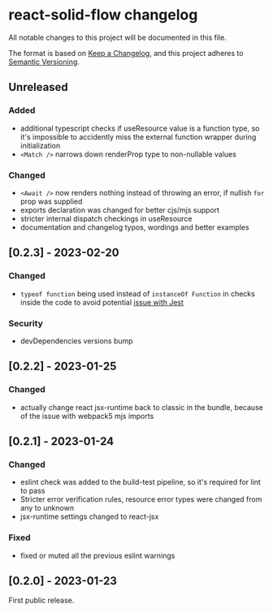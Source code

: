 # react-solid-flow changelog

All notable changes to this project will be documented in this file.

The format is based on [Keep a Changelog](https://keepachangelog.com/en/1.1.0/),
and this project adheres to [Semantic Versioning](https://semver.org/spec/v2.0.0.html).

## Unreleased
### Added
- additional typescript checks if useResource value is a function type, so it's
  impossible to accidently miss the external function wrapper during initialization
- `<Match />` narrows down renderProp type to non-nullable values
### Changed
- `<Await />` now renders nothing instead of throwing an error, if nullish `for` prop was supplied
- exports declaration was changed for better cjs/mjs support
- stricter internal dispatch checkings in useResource
- documentation and changelog typos, wordings and better examples

## [0.2.3] - 2023-02-20
### Changed
- `typeof function` being used instead of `instanceOf Function` in checks inside the
  code to avoid potential [issue with Jest](https://github.com/facebook/jest/issues/6329)
### Security
- devDependencies versions bump

## [0.2.2] - 2023-01-25
### Changed
- actually change react jsx-runtime back to classic in the bundle,
  because of the issue with webpack5 mjs imports

## [0.2.1] - 2023-01-24
### Changed
- eslint check was added to the build-test pipeline, so it's required for lint to pass
- Stricter error verification rules, resource error types were changed from any to unknown
- jsx-runtime settings changed to react-jsx
### Fixed
- fixed or muted all the previous eslint warnings

## [0.2.0] - 2023-01-23
First public release.